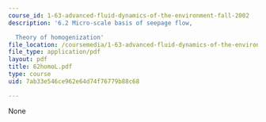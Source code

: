 ```yaml
---
course_id: 1-63-advanced-fluid-dynamics-of-the-environment-fall-2002
description: '6.2 Micro-scale basis of seepage flow,

  Theory of homogenization'
file_location: /coursemedia/1-63-advanced-fluid-dynamics-of-the-environment-fall-2002/7ab33e546ce962e64d74f76779b88c68_62homoL.pdf
file_type: application/pdf
layout: pdf
title: 62homoL.pdf
type: course
uid: 7ab33e546ce962e64d74f76779b88c68

---
```

None
